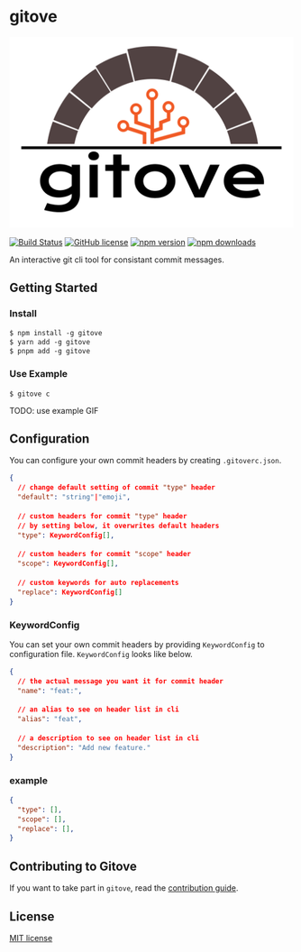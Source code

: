 
# gitove

![Alt text](assets/logo.png)

[![Build Status](https://img.shields.io/github/actions/workflow/status/gitovep/gitove/ci.yml?branch=main&style=flat-square)](https://github.com/gitovep/gitove/actions?query=workflow%3ACI+branch%3Amain)
[![GitHub license](https://img.shields.io/badge/license-MIT-blue.svg)](https://github.com/gitovep/gitove/blob/main/LICENSE)
[![npm version](https://img.shields.io/npm/v/gitove.svg?style=flat-square)](https://www.npmjs.com/package/gitove)
[![npm downloads](https://img.shields.io/npm/dt/gitove.svg?style=flat-square)](https://www.npmjs.com/package/gitove)

An interactive git cli tool for consistant commit messages.




## Getting Started

### Install

```
$ npm install -g gitove
$ yarn add -g gitove
$ pnpm add -g gitove
```

### Use Example

```
$ gitove c
```

TODO: use example GIF


## Configuration

You can configure your own commit headers by creating `.gitoverc.json`.

```json
{
  // change default setting of commit "type" header
  "default": "string"|"emoji",

  // custom headers for commit "type" header
  // by setting below, it overwrites default headers
  "type": KeywordConfig[],

  // custom headers for commit "scope" header
  "scope": KeywordConfig[],

  // custom keywords for auto replacements
  "replace": KeywordConfig[]
}
```

### KeywordConfig

You can set your own commit headers by providing `KeywordConfig` to configuration file. `KeywordConfig` looks like below.

```json
{
  // the actual message you want it for commit header
  "name": "feat:",

  // an alias to see on header list in cli
  "alias": "feat",

  // a description to see on header list in cli
  "description": "Add new feature."
}
```


### example

```json
{
  "type": [],
  "scope": [],
  "replace": [],
}
```


## Contributing to Gitove
If you want to take part in `gitove`, read the [contribution guide](./docs/CONTRIBUTING.md).



## License

[MIT license](./LICENSE)